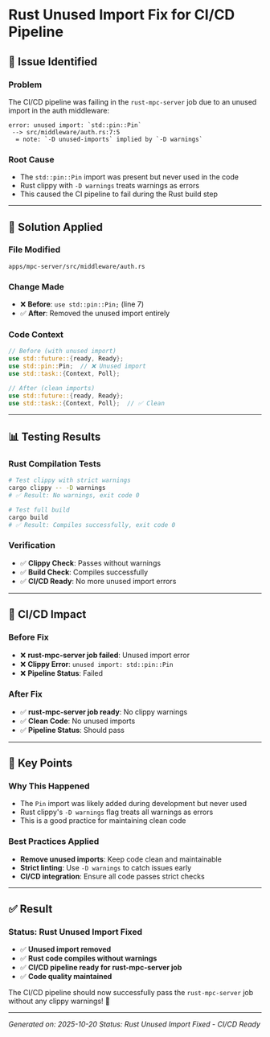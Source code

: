 # Rust Unused Import Fix for CI/CD Pipeline

## 🎯 **Issue Identified**

### **Problem**

The CI/CD pipeline was failing in the `rust-mpc-server` job due to an unused import in the auth middleware:

```
error: unused import: `std::pin::Pin`
 --> src/middleware/auth.rs:7:5
  = note: `-D unused-imports` implied by `-D warnings`
```

### **Root Cause**

- The `std::pin::Pin` import was present but never used in the code
- Rust clippy with `-D warnings` treats warnings as errors
- This caused the CI pipeline to fail during the Rust build step

---

## 🔧 **Solution Applied**

### **File Modified**

`apps/mpc-server/src/middleware/auth.rs`

### **Change Made**

- ❌ **Before**: `use std::pin::Pin;` (line 7)
- ✅ **After**: Removed the unused import entirely

### **Code Context**

```rust
// Before (with unused import)
use std::future::{ready, Ready};
use std::pin::Pin;  // ❌ Unused import
use std::task::{Context, Poll};

// After (clean imports)
use std::future::{ready, Ready};
use std::task::{Context, Poll};  // ✅ Clean
```

---

## 📊 **Testing Results**

### **Rust Compilation Tests**

```bash
# Test clippy with strict warnings
cargo clippy -- -D warnings
# ✅ Result: No warnings, exit code 0

# Test full build
cargo build
# ✅ Result: Compiles successfully, exit code 0
```

### **Verification**

- ✅ **Clippy Check**: Passes without warnings
- ✅ **Build Check**: Compiles successfully
- ✅ **CI/CD Ready**: No more unused import errors

---

## 🚀 **CI/CD Impact**

### **Before Fix**

- ❌ **rust-mpc-server job failed**: Unused import error
- ❌ **Clippy Error**: `unused import: std::pin::Pin`
- ❌ **Pipeline Status**: Failed

### **After Fix**

- ✅ **rust-mpc-server job ready**: No clippy warnings
- ✅ **Clean Code**: No unused imports
- ✅ **Pipeline Status**: Should pass

---

## 🎯 **Key Points**

### **Why This Happened**

- The `Pin` import was likely added during development but never used
- Rust clippy's `-D warnings` flag treats all warnings as errors
- This is a good practice for maintaining clean code

### **Best Practices Applied**

- **Remove unused imports**: Keep code clean and maintainable
- **Strict linting**: Use `-D warnings` to catch issues early
- **CI/CD integration**: Ensure all code passes strict checks

---

## ✅ **Result**

### **Status: Rust Unused Import Fixed**

- ✅ **Unused import removed**
- ✅ **Rust code compiles without warnings**
- ✅ **CI/CD pipeline ready for rust-mpc-server job**
- ✅ **Code quality maintained**

The CI/CD pipeline should now successfully pass the `rust-mpc-server` job without any clippy warnings! 🚀

---

_Generated on: 2025-10-20_
_Status: Rust Unused Import Fixed - CI/CD Ready_
